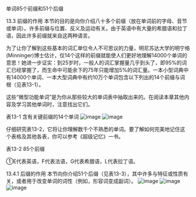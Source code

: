 单词85个前缀和51个后缀

13.3 前缀的作用
本节的目的是向你介绍八十多个前缀（放在单词前的字母、音节或单词）。许多前缀与位置、反义及运动有关。由于英语中有大量的希腊语和拉丁语，因此许多前缀就来自这两种语言。

为了让你了解到这些基本的词汇单位令人不可思议的力量，明尼苏达大学的明宁格(Minninger)博士估计，仅14个这样的前缀就能使人们更好地理解14000个单词的意思！她进一步证实：到25岁时，一般人的词汇掌握量几乎到头了，即95%的词汇已经掌握了，而生命中可能余下的75年只能增加5%的词汇量。一本小型词典中有14000个单词、一本大型词典中有约10万个单词包含以下列出的14个前缀与词根（见表13-1）。

这些“微型功能单词”是为你从那些较大的单词表中抽取出来的。在阅读本章其他内容及学习其他单词时，注意找出它们。

表13-1 含有关键前缀的14个单词
![image](https://github.com/yiqizo/yiqizo.github.io/as①E代表英语，F代表法语，G代表希腊语，L代表拉丁语。sets/78399933/bfb3803f-d48b-4d56-a9c5-846f37b57d47)
![image](https://github.com/yiqizo/yiqizo.github.io/assets/78399933/ad2086f2-8981-4414-9064-3066c15f2f29)

仔细研究表13-2，它将让你理解数千个不熟悉的单词。要了解如何完美地记住这个表格及其他各表，你可以参考《超级记忆》一书。

表13-2 85个前缀


①E代表英语，F代表法语，G代表希腊语，L代表拉丁语。

13.4.1 后缀的作用
本节向你介绍51个后缀（见表13-3），其中许多与特征或性质有关，或者用于改变单词的词性（例如，形容词变成副词）。
![image](https://github.com/yiqizo/yiqizo.github.io/assets/78399933/556e5a0f-a71c-48b1-8c6a-4d5364165ed1)
![image](https://github.com/yiqizo/yiqizo.github.io/assets/78399933/304ab40b-ed59-4e2f-9fec-11638016f549)
![image](https://github.com/yiqizo/yiqizo.github.io/assets/78399933/a2b9157c-3649-4644-a44c-461522ff29c6)



